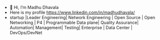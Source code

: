 - 👋 Hi, I’m Madhu Dhavala
- Here is my profile https://www.linkedin.com/in/madhudhavala/
- startup |Leader Engineering| Network Engineering | Open Source | Open Networking | P4 | Programmable Data plane| Quality Assurance| Automation| Management| Testing| Enterprise | Data Center | DevOps/DevNet

<!---
madhudhavala/madhudhavala is a ✨ special ✨ repository because its `README.md` (this file) appears on your GitHub profile.
You can click the Preview link to take a look at your changes.
--->
